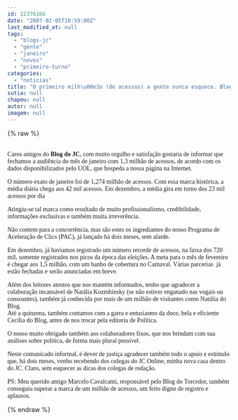 ```yaml
---
id: 12376166
date: "2007-02-05T18:59:00Z"
last_modified_at: null
tags:
  - "blogs-jc"
  - "gente"
  - "janeiro"
  - "novos"
  - "primeiro-turno"
categories:
  - "noticias"
title: "O primeiro milh\u00e3o (de acessos) a gente nunca esquece. Blog do JC bate novos recordes em janeiro"
sutia: null
chapeu: null
autor: null
imagem: null
---
```

{% raw %}
<p><P><BR><FONT face=Verdana>Caros amigos do <STRONG>Blog do JC</STRONG>, com muito orgulho e satisfação gostaria de informar que fechamos a audiência do mês de janeiro com 1,3 milhão de acessos, de acordo com os dados disponibilizados pelo UOL, que hospeda a nossa página na Internet.</FONT></P></p>
<p><P><FONT face=Verdana>O número exato de janeiro foi de 1,274 milhão de acessos. </FONT><FONT face=Verdana>Com essa marca histórica, a média diária&nbsp;chega aos 42 mil&nbsp;acessos. Em dezembro,&nbsp;a média gira em torno dos 23 mil acessos por dia&nbsp;</FONT></P></p>
<p><P><FONT face=Verdana>Atingiu-se tal marca como resultado de muito profissionalismo, credibilidade, informações exclusivas e também muita irreverência.</FONT></P></p>
<p><P><FONT face=Verdana>Não contem para a concorrência, mas são estes os ingrediantes do nosso Programa de Aceleração de Clics (PAC), já lançado há dois meses, sem alarde.</FONT></P></p>
<p><P><FONT face=Verdana>Em dezembro, já havíamos registrado um número recorde de acessos, na faixa dos 720 mil,&nbsp;somente registrados nos picos da época das eleições. A meta para o mês de fevereiro é chegar aos 1,5 milhão, com um banho de cobertura no Carnaval. Várias parcerias&nbsp; já estão fechadas e serão anunciadas em breve.</FONT></P></p>
<p><P><FONT face=Verdana>Além dos leitores atentos que nos mantém informados, tenho que agradecer a colaboração incansável de Natália Kozmhinsky (se não estiver enganado nas vogais ou consoantes), também já conhecida por mais de um milhão de visitantes como Natália do Blog.<BR>Até a quinzena, também contamos com a garra e entusiasmo da doce, bela e eficiente Cecília do Blog, antes de nos trocar pela editoria de Política.</FONT></P></p>
<p><P><FONT face=Verdana>O nosso muito obrigado também aos colaboradores fixos, que nos brindam com sua análises sobre política, de forma mais plural possível.</FONT></P></p>
<p><P><FONT face=Verdana>Neste comunicado informal, é dever de justiça agradecer também todo o apoio e estímulo que, há dois meses, venho recebendo dos colegas do JC Online, minha nova casa dentro do JC. Claro, sem esquecer as dicas dos colegas de redação.</FONT></P></p>
<p><P><FONT face=Verdana>PS: Meu querido amigo Marcelo Cavalcanti, responsável pelo Blog do Torcedor, também conseguiu superar a marca de um milhão de acessos, um feito digno de registro e aplausos.</FONT></P> </p>
{% endraw %}
